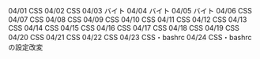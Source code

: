 04/01
CSS
04/02
CSS
04/03
バイト
04/04
バイト
04/05
バイト
04/06
CSS
04/07
CSS
04/08
CSS
04/09
CSS
04/10
CSS
04/11
CSS
04/12
CSS
04/13
CSS
04/14
CSS
04/15
CSS
04/16
CSS
04/17
CSS
04/18
CSS
04/19
CSS
04/20
CSS
04/21
CSS
04/22
CSS
04/23
CSS・bashrc
04/24
CSS・bashrcの設定改変
